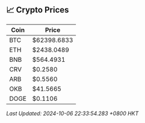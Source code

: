 ## 📈 Crypto Prices

| Coin | Price |
| ---- | ----- |
| BTC | $62398.6833 |
| ETH | $2438.0489 |
| BNB | $564.4931 |
| CRV | $0.2580 |
| ARB | $0.5560 |
| OKB | $41.5665 |
| DOGE | $0.1106 |

_Last Updated: 2024-10-06 22:33:54.283 +0800 HKT_